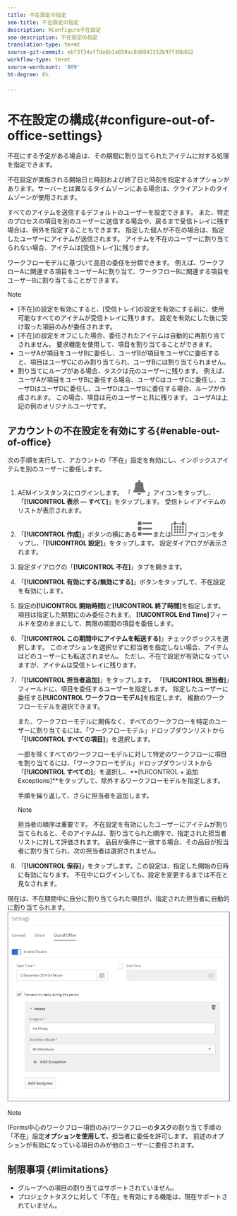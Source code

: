 ```yaml
---
title: 不在設定の指定
seo-title: 不在設定の指定
description: RConfigure不在設定
seo-description: 不在設定の指定
translation-type: tm+mt
source-git-commit: ebf3f34af7da6b1a659ac8d8843152b97f30b652
workflow-type: tm+mt
source-wordcount: '809'
ht-degree: 6%

---
```




# 不在設定の構成{#configure-out-of-office-settings}

不在にする予定がある場合は、その期間に割り当てられたアイテムに対する処理を指定できます。

不在設定が実施される開始日と時刻および終了日と時刻を指定するオプションがあります。サーバーとは異なるタイムゾーンにある場合は、クライアントのタイムゾーンが使用されます。

すべてのアイテムを送信するデフォルトのユーザーを設定できます。 また、特定のプロセスの項目を別のユーザーに送信する場合や、戻るまで受信トレイに残す場合は、例外を指定することもできます。 指定した個人が不在の場合は、指定したユーザーにアイテムが送信されます。 アイテムを不在のユーザーに割り当てられない場合、アイテムは[受信トレイ]に残ります。

ワークフローモデルに基づいて品目の委任を分類できます。 例えば、ワークフローAに関連する項目をユーザーAに割り当て、ワークフローBに関連する項目をユーザーBに割り当てることができます。


>[!NOTE]
>
>* [不在]の設定を有効にすると、[受信トレイ]の設定を有効にする前に、使用可能なすべてのアイテムが受信トレイに残ります。 設定を有効にした後に受け取った項目のみが委任されます。
>* [不在]の設定をオフにした場合、委任されたアイテムは自動的に再割り当てされません。 要求機能を使用して、項目を割り当てることができます。
>* ユーザAが項目をユーザBに委任し、ユーザBが項目をユーザCに委任すると、項目はユーザCにのみ割り当てられ、ユーザBには割り当てられません。
>* 割り当てにループがある場合、タスクは元のユーザーに残ります。 例えば、ユーザAが項目をユーザBに委任する場合、ユーザCはユーザCに委任し、ユーザDはユーザDに委任し、ユーザDはユーザBに委任する場合、ループが作成されます。 この場合、項目は元のユーザーと共に残ります。 ユーザAは上記の例のオリジナルユーザです。


## アカウントの不在設定を有効にする{#enable-out-of-office}

次の手順を実行して、アカウントの「不在」設定を有効にし、インボックスアイテムを別のユーザーに委任します。

1. AEMインスタンスにログインします。 「![インボックス](assets/bell.svg)」アイコンをタップし、「**[!UICONTROL 表示 — すべて]**」をタップします。 受信トレイアイテムのリストが表示されます。
1. 「**[!UICONTROL 作成]**」ボタンの横にある![表示セレクター](assets/viewlist.svg)または![表示セレクター](assets/calendar.svg)アイコンをタップし、「**[!UICONTROL 設定]**」をタップします。 設定ダイアログが表示されます。
1. 設定ダイアログの「**[!UICONTROL 不在]**」タブを開きます。
1. 「**[!UICONTROL 有効にする/無効にする]**」ボタンをタップして、不在設定を有効にします。
1. 設定の&#x200B;**[!UICONTROL 開始時間]**&#x200B;と&#x200B;**[!UICONTROL 終了時間]**&#x200B;を指定します。 項目は指定した期間にのみ委任されます。 **[!UICONTROL End Time]**&#x200B;フィールドを空のままにして、無限の期間の項目を委任します。
1. 「**[!UICONTROL この期間中にアイテムを転送する]**」チェックボックスを選択します。 このオプションを選択せずに担当者を指定しない場合、アイテムはどのユーザーにも転送されません。 ただし、不在で設定が有効になっていますが、アイテムは受信トレイに残ります。
1. 「**[!UICONTROL 担当者追加]**」をタップします。 「**[!UICONTROL 担当者]**」フィールドに、項目を委任するユーザーを指定します。 指定したユーザーに委任する&#x200B;**[!UICONTROL ワークフローモデル]**&#x200B;を指定します。 複数のワークフローモデルを選択できます。

   また、ワークフローモデルに関係なく、すべてのワークフローを特定のユーザーに割り当てるには、「ワークフローモデル」ドロップダウンリストから「**[!UICONTROL すべての項目]**」を選択します。<br>

   一部を除くすべてのワークフローモデルに対して特定のワークフローに項目を割り当てるには、「ワークフローモデル」ドロップダウンリストから「**[!UICONTROL すべての]**」を選択し、**[!UICONTROL + 追加 Exceptions]**をタップして、除外するワークフローモデルを指定します。
   <br>

   手順を繰り返して、さらに担当者を追加します。<br>

   >[!NOTE]
   >
   >担当者の順序は重要です。 不在設定を有効にしたユーザーにアイテムが割り当てられると、そのアイテムは、割り当てられた順序で、指定された担当者リストに対して評価されます。 品目が条件に一致する場合、その品目が担当者に割り当てられ、次の担当者は選択されません。

1. 「**[!UICONTROL 保存]**」をタップします。この設定は、指定した開始の日時に有効になります。 不在中にログインしても、設定を変更するまでは不在と見なされます。

現在は、不在期間中に自分に割り当てられた項目が、指定された担当者に自動的に割り当てられます。
![不在](assets/out-of-office.png)

>[!NOTE]
>
>(Forms中心のワークフロー項目のみ)ワークフローの&#x200B;**タスク**&#x200B;の割り当て手順の「不在」設定&#x200B;**オプションを使用して、**&#x200B;担当者に委任を許可します。 前述のオプションが有効になっている項目のみが他のユーザーに委任されます。

## 制限事項 {#limitations}

* グループへの項目の割り当てはサポートされていません。
* プロジェクトタスクに対して「不在」を有効にする機能は、現在サポートされていません。

